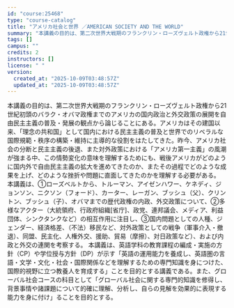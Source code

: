 ```yaml
---
id: "course:25468"
type: "course-catalog"
title: "アメリカ社会と世界 ／AMERICAN SOCIETY AND THE WORLD"
summary: "本講義の目的は、第二次世界大戦期のフランクリン・ローズヴェルト政権から21世紀初頭のバラク・オバマ政権までのアメリカの国内政治と外交政策の展開を自由民主主義の普及・発展の観点から論じることにある。アメリカはその建国以来、「理念の共和国」とし…"
tags: []
campus: ""
credits: 2
instructors: []
license: " "
version:
  created_at: "2025-10-09T03:48:57Z"
  updated_at: "2025-10-09T03:48:57Z"
---
```


本講義の目的は、第二次世界大戦期のフランクリン・ローズヴェルト政権から21世紀初頭のバラク・オバマ政権までのアメリカの国内政治と外交政策の展開を自由民主主義の普及・発展の観点から論じることにある。アメリカはその建国以来、「理念の共和国」として国内における民主主義の普及と世界でのリベラルな国際規範・秩序の構築・維持に主導的な役割をはたしてきた。昨今、アメリカ社会の分断と民主主義の後退、また対外政策における「アメリカ第一主義」の風潮が強まる中、この情勢変化の意味を理解するためにも、戦後アメリカがどのように国内外で自由民主主義の拡大を進めてきたのか、またその過程でどのような成果を上げ、どのような挫折や問題に直面してきたのかを理解する必要がある。 本講義は、①ローズベルトから、トルーマン、アイゼンハワー、ケネディ、ジョンソン、ニクソン（フォード）、カーター、レーガン、ブッシュ（父）、クリントン、ブッシュ（子）、オバマまでの歴代政権の内政、外交政策について、②多様なアクター（大統領府、行政府組織[省庁]、政党、連邦議会、メディア、利益団体、シンクタンクなど）の相互作用に注目し、③国内問題としての人種、ジェンダー、経済格差、（不法）移民など、対外政策としての戦争（軍事介入・撤退）、同盟、民主化、人権外交、援助、貿易（摩擦）、対日政策など）、および内政と外交の連関を考察する。 本講義は、英語学科の教育課程の編成・実施の方針（CP）や学位授与方針（DP）が示す「英語の運用能力を養成し、英語圏の言語・文学・文化・社会・国際関係などを理解するための専門知識を身につけた、国際的視野に立つ教養人を育成する」ことを目的とする講義である。また、グローバル社会コースの科目として「グローバル社会に関する専門的知識を修得し、背景事情や諸課題について的確に理解、分析し、自らの見解を効果的に表現する能力を身に付け」ることを目的とする。

